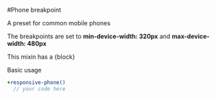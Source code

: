 #Phone breakpoint

A preset for common mobile phones

The breakpoints are set to **min-device-width: 320px** and **max-device-width: 480px**

This mixin has a {block}

Basic usage

```sass
+responsive-phone()
  // your code here
```

